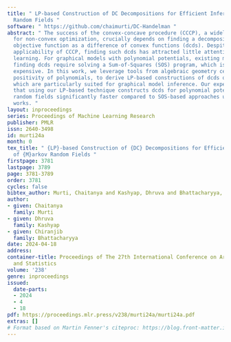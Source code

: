 ```yaml
---
title: " LP-based Construction of DC Decompositions for Efficient Inference of Markov
  Random Fields "
software: " https://github.com/chaimurti/DC-Handelman "
abstract: " The success of the convex-concave procedure (CCCP), a widely used technique
  for non-convex optimization, crucially depends on finding a decomposition of the
  objective function as a difference of convex functions (dcds). Despite the widespread
  applicability of CCCP, finding such dcds has attracted little attention in machine
  learning. For graphical models with polynomial potentials, existing methods for
  finding dcds require solving a Sum-of-Squares (SOS) program, which is often prohibitively
  expensive. In this work, we leverage tools from algebraic geometry certifying the
  positivity of polynomials, to derive LP-based constructions of dcds of polynomials
  which are particularly suited for graphical model inference. Our experiments demonstrate
  that using our LP-based technique constructs dcds for polynomial potentials of Markov
  random fields significantly faster compared to SOS-based approaches used in previous
  works. "
layout: inproceedings
series: Proceedings of Machine Learning Research
publisher: PMLR
issn: 2640-3498
id: murti24a
month: 0
tex_title: " {LP}-based Construction of {DC} Decompositions for Efficient Inference
  of {M}arkov Random Fields "
firstpage: 3781
lastpage: 3789
page: 3781-3789
order: 3781
cycles: false
bibtex_author: Murti, Chaitanya and Kashyap, Dhruva and Bhattacharyya, Chiranjib
author:
- given: Chaitanya
  family: Murti
- given: Dhruva
  family: Kashyap
- given: Chiranjib
  family: Bhattacharyya
date: 2024-04-18
address:
container-title: Proceedings of The 27th International Conference on Artificial Intelligence
  and Statistics
volume: '238'
genre: inproceedings
issued:
  date-parts:
  - 2024
  - 4
  - 18
pdf: https://proceedings.mlr.press/v238/murti24a/murti24a.pdf
extras: []
# Format based on Martin Fenner's citeproc: https://blog.front-matter.io/posts/citeproc-yaml-for-bibliographies/
---
```

